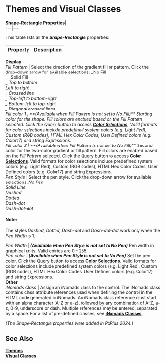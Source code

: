 # Themes and Visual Classes

**Shape-Rectangle Properties**|   
---|---  
  
This table lists all the **_Shape-Rectangle_** properties:

**Property** |  **Description**  
---|---  
**Display**  
_Fill Pattern_ |  Select the direction of the gradient fill or pattern. Click the drop-down arrow for available selections: _No Fill  
_ _Solid Fill  
_ _Top to bottom  
Left to right  
_ _Crossed line  
_ _Top-left to bottom-right  
_ _Bottom-left to top-right  
_ _Diagonal crossed lines_  
_Fill color 1_ |  **_(Available when Fill Pattern is not set to No Fill)_** Starting color for the shape. Fill colors are enabled based on the _Fill Pattern_ selected. Click the Query button to access **[Color Selections](../../Appendix/Color%20Selections.md)**. Valid formats for color selections include predefined system colors (e.g. Light Red), Custom (RGB codes), HTML Hex Color Codes, User Defined colors (e.g. Color17) and string Expressions.  
_Fill color 2_ |  **_(Available when Fill Pattern is not set to No Fill)_** Second color for the two-color gradient or fill pattern. Fill colors are enabled based on the _Fill Pattern_ selected. Click the Query button to access **[Color Selections](../../Appendix/Color%20Selections.md)**. Valid formats for color selections include predefined system colors (e.g. Light Red), Custom (RGB codes), HTML Hex Color Codes, User Defined colors (e.g. Color17) and string Expressions.  
_Pen Style_ |  Select the pen style. Click the drop-down arrow for available selections: _No Pen  
Solid Line  
Dashed  
Dotted  
Dash-dot  
Dash-dot-dot_

#### **Note:**  
The styles _Dashed, Dotted, Dash-dot_ and _Dash-dot-dot_ work only when the _Pen Width_ is 1.  
  
_Pen Width_ |  **_(Available when Pen Style is not set to No Pen)_** Pen width in graphical units. Valid entries are 0 - 255.  
_Pen color_ |  **_(Available when Pen Style is not set to No Pen)_** Set the pen color. Click the Query button to access **[Color Selections](../../Appendix/Color%20Selections.md)**. Valid formats for color selections include predefined system colors (e.g. Light Red), Custom (RGB codes), HTML Hex Color Codes, User Defined colors (e.g. Color17) and string Expressions.  
**Other**  
_iNomads Class_ |  Assign an iNomads class to the control. The iNomads class contains class attribute references used when defining the control in the HTML code generated in iNomads. An iNomads class reference must start with an alpha character (A-Z or a-z), followed by any combination of A-Z, a-z, 0-9, underscore or dash. Multiple references may be entered, separated by a space. For a list of pre-defined classes, see [**iNomads Classes**](../../../iNOMADS/iNomads%20Classes.md).  
  
_(The Shape-Rectangle properties were added in PxPlus 2024.)_

## See Also

**[Themes](Themes.md)**  
**[Visual Classes](Visual%20Classes.md)**
